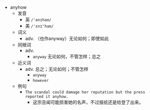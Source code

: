 - anyhow
  - 发音
    - 英 `/'enɪhaʊ/`
    - 美 `/'ɛnɪ'haʊ/`
  - 词义
    - adv. （也作anyway）无论如何；即使如此
  - 同根词
    - adv.
      - `anyway` 无论如何，不管怎样；总之
  - 近义词
    - adv. 总之；无论如何；不管怎样
      - `anyway`
      - `however`
  - 例句
    - `The scandal could damage her reputation but the press reported it anyhow.`
      - 这宗丑闻可能损害她的名声，不过报纸还是给登了出来。

